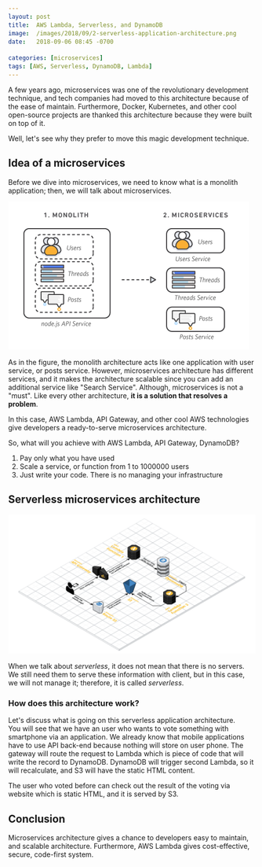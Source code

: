 ```yaml
---
layout: post
title:  AWS Lambda, Serverless, and DynamoDB
image:  /images/2018/09/2-serverless-application-architecture.png
date:   2018-09-06 08:45 -0700

categories: [microservices]
tags: [AWS, Serverless, DynamoDB, Lambda]
---
```


A few years ago, microservices was one of the revolutionary development
technique, and tech companies had moved to this architecture because of the
ease of maintain. Furthermore, Docker, Kubernetes, and other cool open-source
projects are thanked this architecture because they were built on top of
it.

Well, let's see why they prefer to move this magic development technique.

## Idea of a microservices

Before we dive into microservices, we need to know what is a monolith
application; then, we will talk about microservices.

[
![Monolith vs microservices](/images/2018/09/1-monolith-vs-microservices.png)
](https://aws.amazon.com/microservices#Monolithic_vs._Microservices_Architecture)

As in the figure, the monolith architecture acts like one application with user
service, or posts service. However, microservices architecture has different
services, and it makes the architecture scalable since you can add an additional
service like "Search Service". Although, microservices is not a "must". Like
every other architecture, **it is a solution that resolves a problem**.

In this case, AWS Lambda, API Gateway, and other cool AWS technologies give
developers a ready-to-serve microservices architecture.

So, what will you achieve with AWS Lambda, API Gateway, DynamoDB?

1. Pay only what you have used
2. Scale a service, or function from 1 to 1000000 users
3. Just write your code. There is no managing your infrastructure

## Serverless microservices architecture

[
![Serverless application architecture](/images/2018/09/2-serverless-application-architecture.png)
](/images/2018/09/2-serverless-application-architecture.png)

When we talk about *serverless*, it does not mean that there is no servers. We
still need them to serve these information with client, but in this case, we
will not manage it; therefore, it is called *serverless*.

### How does this architecture work?

Let's discuss what is going on this serverless application architecture.  
You will see that we have an user who wants to vote something with smartphone
via an application. We already know that mobile applications have to use API
back-end because nothing will store on user phone. The gateway will route the
request to Lambda which is piece of code that will write the record to DynamoDB.
DynamoDB will trigger second Lambda, so it will recalculate, and S3 will have
the static HTML content.

The user who voted before can check out the result of the voting via website
which is static HTML, and it is served by S3.

## Conclusion

Microservices architecture gives a chance to developers easy to maintain, and
scalable architecture. Furthermore, AWS Lambda gives cost-effective, secure,
code-first system.
